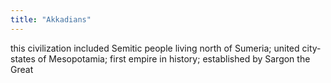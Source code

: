 ```yaml
---
title: "Akkadians"
---
```

this civilization included Semitic people living north of Sumeria; united city-states of Mesopotamia; first empire in history; established by Sargon the Great

